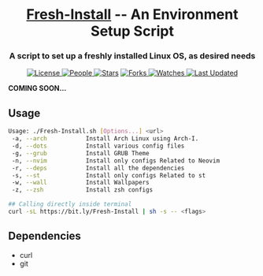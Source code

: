<div align="center">

  <h1><a href="https://github.com/adityastomar67/Fresh-Install">Fresh-Install</a>  --  An Environment Setup Script</h1>
  <h3>A script to set up a freshly installed Linux OS, as desired needs</h3>

  <a href="https://github.com/adityastomar67/Fresh-Install/blob/main/LICENSE.md">
  <img alt="License" src="https://img.shields.io/github/license/adityastomar67/Fresh-Install?style=flat&color=eee&label="> </a>

  <a href="https://github.com/adityastomar67/Fresh-Install/graphs/contributors">
  <img alt="People" src="https://img.shields.io/github/contributors/adityastomar67/Fresh-Install?style=flat&color=ffaaf2&label=People"> </a>

  <a href="https://github.com/adityastomar67/Fresh-Install/stargazers">
  <img alt="Stars" src="https://img.shields.io/github/stars/adityastomar67/Fresh-Install?style=flat&color=98c379&label=Stars"></a>

  <a href="https://github.com/adityastomar67/Fresh-Install/network/members">
  <img alt="Forks" src="https://img.shields.io/github/forks/adityastomar67/Fresh-Install?style=flat&color=66a8e0&label=Forks"> </a>

  <a href="https://github.com/adityastomar67/Fresh-Install/watchers">
  <img alt="Watches" src="https://img.shields.io/github/watchers/adityastomar67/Fresh-Install?style=flat&color=f5d08b&label=Watches"> </a>

  <a href="https://github.com/adityastomar67/Fresh-Install/pulse">
  <img alt="Last Updated" src="https://img.shields.io/github/last-commit/adityastomar67/Fresh-Install?style=flat&color=e06c75&label="> </a>

</div>

**COMING SOON...**

## Usage
```bash
Usage: ./Fresh-Install.sh [Options...] <url>
 -a, --arch           Install Arch Linux using Arch-I.
 -d, --dots           Install various config files
 -g, --grub           Install GRUB Theme
 -n, --nvim           Install only configs Related to Neovim
 -r, --deps           Install all the dependencies
 -s, --st             Install only configs Related to st
 -w, --wall           Install Wallpapers
 -z, --zsh            Install zsh configs

## Calling directly inside terminal
curl -sL https://bit.ly/Fresh-Install | sh -s -- <flags>
```

## Dependencies
 - curl
 - git
